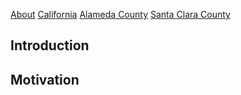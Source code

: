 [About](about.md)  [California](cali.md)    [Alameda County](alameda.md)  [Santa Clara County](sc_county.md)

## Introduction



## Motivation
